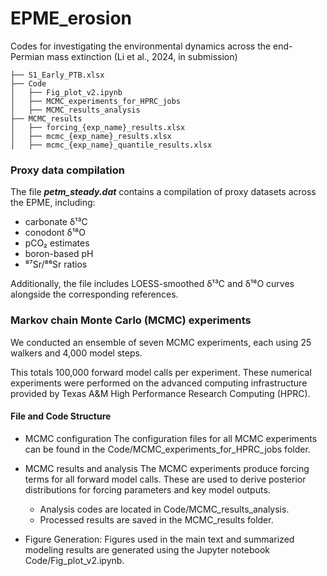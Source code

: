 # EPME_erosion
Codes for investigating the environmental dynamics across the end-Permian mass extinction (Li et al., 2024, in submission)

```
├── S1_Early_PTB.xlsx
├── Code
│   ├── Fig_plot_v2.ipynb
│   ├── MCMC_experiments_for_HPRC_jobs
│   ├── MCMC_results_analysis
├── MCMC_results
│   ├── forcing_{exp_name}_results.xlsx
│   ├── mcmc_{exp_name}_results.xlsx
│   ├── mcmc_{exp_name}_quantile_results.xlsx
```

### Proxy data compilation
The file ***petm_steady.dat*** contains a compilation of proxy datasets across the EPME, including:
* carbonate δ¹³C
* conodont δ¹⁸O
* pCO₂  estimates
* boron-based pH
* ⁸⁷Sr/⁸⁶Sr ratios

Additionally, the file includes LOESS-smoothed δ¹³C and δ¹⁸O curves alongside the corresponding references.

### Markov chain Monte Carlo (MCMC) experiments
We conducted an ensemble of seven MCMC experiments, each using 25 walkers and 4,000 model steps.


This totals 100,000 forward model calls per experiment. These numerical experiments were performed on the advanced computing infrastructure provided by Texas A&M High Performance Research Computing (HPRC).

#### File and Code Structure
* MCMC configuration
The configuration files for all MCMC experiments can be found in the Code/MCMC_experiments_for_HPRC_jobs folder.
* MCMC results and analysis
The MCMC experiments produce forcing terms for all forward model calls. These are used to derive posterior distributions for forcing parameters and key model outputs.

    * Analysis codes are located in Code/MCMC_results_analysis.
    * Processed results are saved in the MCMC_results folder.
* Figure Generation:
Figures used in the main text and summarized modeling results are generated using the Jupyter notebook Code/Fig_plot_v2.ipynb.

